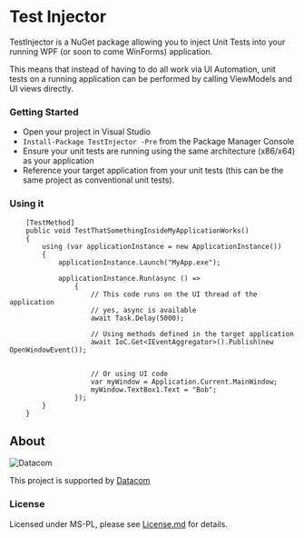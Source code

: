 Test Injector
=======

TestInjector is a NuGet package allowing you to inject Unit Tests into your running WPF (or soon to come WinForms) application.

This means that instead of having to do all work via UI Automation, unit tests on a running application can be performed by calling ViewModels and UI views directly.

### Getting Started

 - Open your project in Visual Studio
 - `Install-Package TestInjector -Pre` from the Package Manager Console
 - Ensure your unit tests are running using the same architecture (x86/x64) as your application
 - Reference your target application from your unit tests (this can be the same project as conventional unit tests).

### Using it

        [TestMethod]
        public void TestThatSomethingInsideMyApplicationWorks()
        {
            using (var applicationInstance = new ApplicationInstance())
            {
                applicationInstance.Launch("MyApp.exe");

                applicationInstance.Run(async () =>
                    {
                        // This code runs on the UI thread of the application
                        // yes, async is available
                        await Task.Delay(5000);

                        // Using methods defined in the target application
                        await IoC.Get<IEventAggregator>().Publish(new OpenWindowEvent());


                        // Or using UI code
                        var myWindow = Application.Current.MainWindow;
                        myWindow.TextBox1.Text = "Bob";
                    });
            }
        }

## About
![Datacom](https://raw.github.com/wiki/kiwidev/testinjector/images/datacom.jpg)

This project is supported by [Datacom](http://www.datacom.co.nz)

### License
Licensed under MS-PL, please see [License.md](LICENSE.md) for details.


